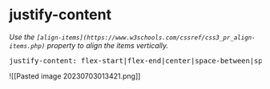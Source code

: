 # justify-content

*Use the `[align-items](https://www.w3schools.com/cssref/css3_pr_align-items.php)` property to align the items vertically.*


<pre>
justify-content: flex-start|flex-end|center|space-between|space-around|space-evenly|initial|inherit;
</pre>

![[Pasted image 20230703013421.png]]


